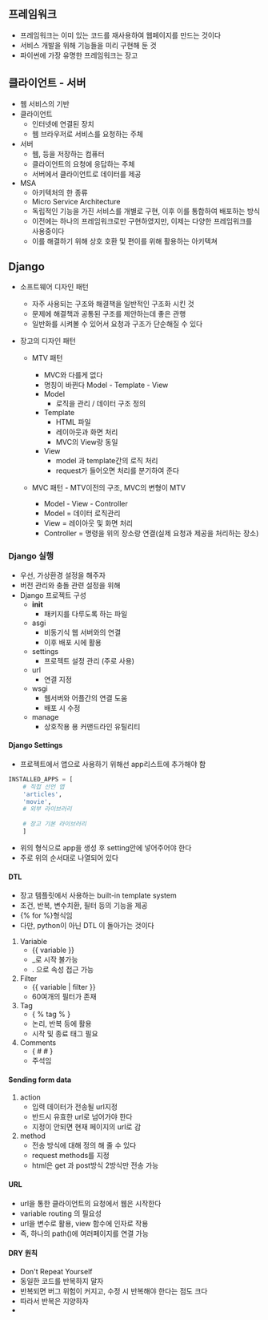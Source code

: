 ## 프레임워크
- 프레임워크는 이미 있는 코드를 재사용하여 웹페이지를 만드는 것이다
- 서비스 개발을 위해 기능들을 미리 구현해 둔 것
- 파이썬에 가장 유명한 프레임워크는 장고

## 클라이언트 - 서버
- 웹 서비스의 기반
- 클라이언트
  - 인터넷에 연결된 장치
  - 웹 브라우저로 서비스를 요청하는 주체
- 서버
  - 웹, 등을 저장하는 컴퓨터
  - 클라이언트의 요청에 응답하는 주체
  - 서버에서 클라이언트로 데이터를 제공
- MSA
  - 아키텍처의 한 종류
  - Micro Service Architecture
  - 독립적인 기능을 가진 서비스를 개별로 구현, 이후 이를 통합하여 배포하는 방식
  - 이전에는 하나의 프레임워크로만 구현하였지만, 이제는 다양한 프레임워크를 사용중이다
  - 이를 해결하기 위해 상호 호환 및 편이를 위해 활용하는 아키텍쳐

## Django
- 소프트웨어 디자인 패턴
  - 자주 사용되는 구조와 해결책을 일반적인 구조화 시킨 것
  - 문제에 해결책과 공통된 구조를 제안하는데 좋은 관행
  - 일반화를 시켜볼 수 있어서 요청과 구조가 단순해질 수 있다

- 장고의 디자인 패턴
  - MTV 패턴
    - MVC와 다를게 없다
    - 명칭이 바뀐다 Model - Template - View
    - Model
      - 로직을 관리 / 데이터 구조 정의
    - Template
      - HTML 파일
      - 레이아웃과 화면 처리
      - MVC의 View랑 동일
    - View
      - model 과 template간의 로직 처리
      - request가 들어오면 처리를 분기하여 준다

  - MVC 패턴 - MTV이전의 구조, MVC의 변형이 MTV
    - Model - View - Controller
    - Model = 데이터 로직관리
    - View = 레이아웃 및 화면 처리 
    - Controller = 명령을 위의 장소랑 연결(실제 요청과 제공을 처리하는 장소)
### Django 실행
- 우선, 가상환경 설정을 해주자
- 버전 관리와 충돌 관련 설정을 위해
- Django 프로젝트 구성
  - __init__
    - 패키지를 다루도록 하는 파일
  - asgi
    - 비동기식 웹 서버와의 연결
    - 이후 배포 시에 활용
  - settings
    - 프로젝트 설정 관리 (주로 사용)
  - url 
    - 연결 지정
  - wsgi
    - 웹서버와 어플간의 연결 도움
    - 배포 시 수정
  - manage
    - 상호작용 용 커맨드라인 유틸리티
#### Django Settings
- 프로젝트에서 앱으로 사용하기 위해선 app리스트에 추가해야 함
```python
INSTALLED_APPS = [
    # 직접 선언 앱
    'articles',
    'movie',
    # 외부 라이브러리
    
    # 장고 기본 라이브러리
    ]
```
- 위의 형식으로 app을 생성 후 setting안에 넣어주어야 한다
- 주로 위의 순서대로 나열되어 있다

#### DTL
- 장고 템플릿에서 사용하는 built-in template system
- 조건, 반복, 변수치환, 필터 등의 기능을 제공
- {% for %}형식임
- 다만, python이 아닌 DTL 이 돌아가는 것이다
1. Variable
   - {{ variable }}
   - _로 시작 불가능
   - . 으로 속성 접근 가능
2. Filter
   - {{ variable | filter }}
   - 60여개의 필터가 존재
3. Tag
   - { % tag % }
   - 논리, 반복 등에 활용
   - 시작 및 종료 태그 필요
4. Comments
   - { #  # }
   - 주석임
#### Sending form data
1. action
   - 입력 데이터가 전송될 url지정
   - 반드시 유효한 url로 넘어가야 한다
   - 지정이 안되면 현재 페이지의 url로 감
2. method
   - 전송 방식에 대해 정의 해 줄 수 있다
   - request methods를 지정
   - html은  get 과 post방식 2방식만 전송 가능

#### URL
- url을 통한 클라이언트의 요청에서 웹은 시작한다
- variable routing 의 필요성
- url을 변수로 활용,  view 함수에 인자로 작용
- 즉, 하나의 path()에 여러페이지를 연결 가능
#### DRY 원칙
- Don't Repeat Yourself
- 동일한 코드를 반복하지 말자
- 반복되면 버그 위험이 커지고, 수정 시 반복해야 한다는 점도 크다
- 따라서 반복은 지양하자
- 